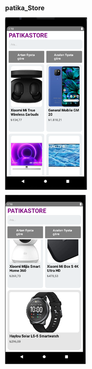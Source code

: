 ## patika_Store

![alt text](https://github.com/kadirkara22/React-Native/blob/main/patika_store/src/assets/patikaStore1.PNG)

![alt text](https://github.com/kadirkara22/React-Native/blob/main/patika_store/src/assets/patikaStore2.PNG)

